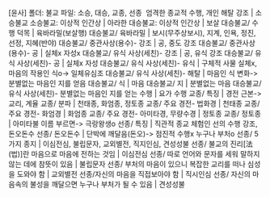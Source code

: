 [윤사]​
폴더: 불교
파일: 소승, 대승, 교종, 선종​
​
엄격한 종교적 수행, 개인 해탈 강조				| 소승불교
소승불교: 이상적 인간상				| 아라한
대승불교: 이상적 인간상				| 보살
대승불교/ 수행 덕목				| 육바라밀(보살행)
대승불교/ 육바라밀				| 보시(무주상보시), 지계, 인욕, 정진, 선정, 지혜(반야)
대승불교/ 중관사상(용수)- 강조				| 공, 중도 강조
대승불교/ 중관사상(용수)- 공				| 실체x 자성x
대승불교/ 유식 사상(세친)- 강조				| 공, 유식 강조
대승불교/ 유식 사상(세친)- 공				| 실체x 자성
대승불교/ 유식 사상(세친)- 유식				| 구체적 사물 실체x, 마음의 작용인 식o-> 일체유심조
대승불교/ 유식 사상(세친)- 해탈				| 마음인 식 변화-> 분별없는 마음인 지를 얻음
대승불교/ ​식				| 마음
대승불교/ ​지				| 분별없는 마음
대승불교/ 유식 사상(세친)- 분별없는 마음인 지를 얻는 수행				| 요가 수행
교종/ 특징				| 경전 근본-> 교리, 계율
교종/ 분파				| 천태종, 화엄종, 정토종
교종/ 주요 경전- 법화경				| 천태종
교종/ 주요 경전- 화엄경				| 화엄종
교종/ 주요 경전- 아미타경, 무량수경				| 정토종
교종/ 정토종				| 아미타불 이름 부르면-> 극랑왕생o
선종/ 특징				| 직관적 종교 체험인 선의 수행 강조, 돈오돈수
선종/ 돈오돈수				| 단박에 깨달음(돈오)-> 점진적 수행x 누구나 부처o
선종/ 5가지 종지				| 이심전심, 불립문자, 교외별전, 직지인심, 견성성불
선종/ 불교의 진리[法(법)]란 마음으로 마음에 전하는 것임				| 이심전심
선종/ ​따로 언어와 문자를 세워 말하지 않는 데에 참뜻이 있음				| 불립문자
선종/​ 부처의 마음이 있으니 복잡한 교리를 떠나 심성을 도와야 함				| 교외별전
선종/​ 자신의 마음을 직접보아야 함				| 직시인심
선종/​ 자신의 마음속의 불성을 깨달으면 누구나 부처가 될 수 있음				| 견성성불
